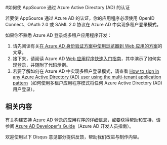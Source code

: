 <properties
   pageTitle="如何使 AppSource 通过 Azure Active Directory 的认证 | Azure"
   description="详细说明如何使应用程序 AppSource 通过 Azure Active Directory 的认证。"
   services="active-directory"
   documentationCenter=""
   authors="skwan"
   manager="mbaldwin"
   editor=""/>  


<tags
   ms.service="active-directory"
   ms.devlang="na"
   ms.topic="article"
   ms.tgt_pltfrm="na"
   ms.workload="identity"
   ms.date="09/22/2016"
   wacn.date="11/21/2016"
   ms.author="skwan;bryanla"/>  


#如何使 AppSource 通过 Azure Active Directory (AD) 的认证 

若要使 AppSource 通过 Azure AD 的认证，你的应用程序必须使用 OpenID Connect、OAuth 2.0 或 SAML 2.0 协议在 Azure AD 中实现多租户登录模式。

如果你不熟悉 Azure AD 登录或多租户应用程序开发：

1. 请先阅读有关[在 Azure AD 身份验证方案中使用浏览器到 Web 应用的方案][AAD-Auth-Scenarios-Browser-To-WebApp]的文章。
2. 接下来，请阅读 Azure AD [Web 应用程序快速入门指南][AAD-QuickStart-Web-Apps]，其中演示了如何实现登录，并随附了代码示例。
3. 若要了解如何在 Azure AD 中实现多租户登录模式，请查看 [How to sign in any Azure Active Directory (AD) user using the multi-tenant application pattern][AAD-Howto-Multitenant-Overview]（如何使用多租户应用程序模式将任何 Azure Active Directory (AD) 用户登录）。

## 相关内容
有关构建支持 Azure AD 登录的应用程序的详细信息，或要获得帮助和支持，请参阅 [Azure AD Developer's Guide][AAD-Dev-Guide]（Azure AD 开发人员指南）。

欢迎使用以下 Disqus 意见部分提供反馈，帮助我们改进与制作内容。

<!--Reference style links -->
[AAD-Auth-Scenarios]: /documentation/articles/active-directory-authentication-scenarios/
[AAD-Auth-Scenarios-Browser-To-WebApp]: /documentation/articles/active-directory-authentication-scenarios/
[AAD-Dev-Guide]: /documentation/articles/active-directory-developers-guide/
[AAD-Howto-Multitenant-Overview]: /documentation/articles/active-directory-devhowto-multi-tenant-overview/
[AAD-QuickStart-Web-Apps]: /documentation/articles/active-directory-developers-guide/


<!--Image references-->

<!---HONumber=Mooncake_1024_2016-->
